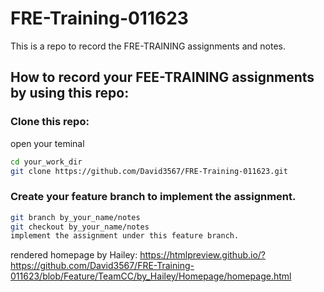 # FRE-Training-011623

This is a repo to record the FRE-TRAINING assignments and notes.

## How to record your FEE-TRAINING assignments by using this repo:

### Clone this repo:

open your teminal

```bash
cd your_work_dir
git clone https://github.com/David3567/FRE-Training-011623.git
```

### Create your feature branch to implement the assignment.

```bash
git branch by_your_name/notes
git checkout by_your_name/notes
implement the assignment under this feature branch.
```


rendered homepage by Hailey:
https://htmlpreview.github.io/?https://github.com/David3567/FRE-Training-011623/blob/Feature/TeamCC/by_Hailey/Homepage/homepage.html